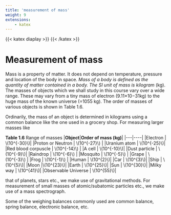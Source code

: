 ```yaml
---
title: 'measurement of mass'
weight: 9
extensions:
    - katex
---
```

{{< katex diaplay >}}  {{< /katex >}}
# Measurement of mass

Mass is a property of matter. It does not depend on temperature, pressure and location of the body in space. _Mass of a body is defined as the quantity of matter contained in a body. The SI unit of mass is kilogram_ (kg). The masses of objects which we shall study in this course vary over a wide range. These may vary from a tiny mass of electron (9.11×10−31kg) to the huge mass of the known universe (=1055 kg). The order of masses of various objects is shown in Table 1.6.

Ordinarily, the mass of an object is determined in kilograms using a common balance like the one used in a grocery shop. For measuring larger masses like

**Table 1.6** Range of masses 
|**Object**|**Order of mass (kg)**|
|---|----|
|Electron | \\(10^{-30}\\)|
|Proton or Neutron | \\(10^{-27}\\) |
|Uranium atom | \\(10^{-25}\\)|
|Red blood corpuscle | \\(10^{-14}\\) |
|A cell | \\(10^{-10}\\)|
|Dust particle | \\(10^{-9}\\)|
|Raindrop | \\(10^{-6}\\) |
|Mosquito | \\(10^{-5}\\) |
|Grape | \\(10^{-3}\\) |
|Frog | \\(10^{-1}\\) |
|Human | \\(10^{2}\\)|
|Car | \\(10^{3}\\)|
|Ship | \\(10^{5}\\)|
|Moon |\\(10^{23}\\)|
|Earth | \\(10^{25}\\)|
|Sun | \\(10^{30}\\)|
|Milky way | \\(10^{41}\\)|
|Observable Universe | \\(10^{55}\\)|  

that of planets, stars etc., we make use of gravitational methods. For measurement of small masses of atomic/subatomic particles etc., we make use of a mass spectrograph.

Some of the weighing balances commonly used are common balance, spring balance, electronic balance, etc.

